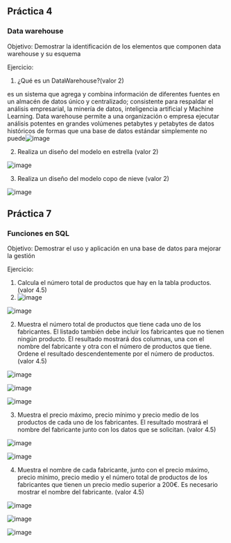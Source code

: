 
## Práctica 4
### Data warehouse

Objetivo: Demostrar la identificación de los elementos que componen data warehouse y
su esquema

Ejercicio:

1. ¿Qué es un DataWarehouse?(valor 2)

es un sistema que agrega y combina información de diferentes fuentes en un almacén de datos único y centralizado; consistente para respaldar el análisis empresarial, la minería de datos, inteligencia artificial y Machine Learning. Data warehouse permite a una organización o empresa ejecutar análisis potentes en grandes volúmenes petabytes y petabytes de datos históricos de formas que una base de datos estándar simplemente no puede![image](https://user-images.githubusercontent.com/104279705/173198868-a7476898-2d6c-4ca7-8501-4e97db3df060.png)


2. Realiza un diseño del modelo en estrella (valor 2)

![image](https://user-images.githubusercontent.com/104279705/173198871-2a2e617b-8c94-4fde-b363-86fd2434eb20.png)


3. Realiza un diseño del modelo copo de nieve (valor 2)

![image](https://user-images.githubusercontent.com/104279705/173198886-23e28dbe-75f3-4852-8eca-24270f2eecf9.png)

## Práctica 7
### Funciones en SQL
Objetivo: Demostrar el uso y aplicación en una base de datos para mejorar la gestión

Ejercicio:

1. Calcula el número total de productos que hay en la tabla productos. (valor 4.5)
2. ![image](https://user-images.githubusercontent.com/104279705/173205991-83a37ecb-be5b-423b-bb5a-f672ce1e95df.png)

![image](https://user-images.githubusercontent.com/104279705/173205986-1067b022-83b1-4490-ba52-09912e317aff.png)



2. Muestra el número total de productos que tiene cada uno de los fabricantes. El listado
también debe incluir los fabricantes que no tienen ningún producto. El resultado
mostrará dos columnas, una con el nombre del fabricante y otra con el número de
productos que tiene. Ordene el resultado descendentemente por el número de
productos. (valor 4.5)

![image](https://user-images.githubusercontent.com/104279705/173206675-1766dc85-cc6c-470e-bee4-f56a3ae037ac.png)


![image](https://user-images.githubusercontent.com/104279705/173206662-26881edc-628a-4a7d-af4e-720638df68a2.png)

![image](https://user-images.githubusercontent.com/104279705/173206656-f73d6b5e-f76a-4a80-970b-d2bf98763b5b.png)



3. Muestra el precio máximo, precio mínimo y precio medio de los productos de cada
uno de los fabricantes. El resultado mostrará el nombre del fabricante junto con los
datos que se solicitan. (valor 4.5)

![image](https://user-images.githubusercontent.com/104279705/173206784-aca63bd4-47bd-466c-87bf-8dba6b989457.png)

![image](https://user-images.githubusercontent.com/104279705/173207379-1c07b0c7-e9dd-47c0-9f86-01fa960f1a31.png)



4. Muestra el nombre de cada fabricante, junto con el precio máximo, precio mínimo,
precio medio y el número total de productos de los fabricantes que tienen un precio
medio superior a 200€. Es necesario mostrar el nombre del fabricante. (valor 4.5)

![image](https://user-images.githubusercontent.com/104279705/173207547-edcb76b8-daec-4e25-8d08-e190ee952c9e.png)

![image](https://user-images.githubusercontent.com/104279705/173207542-561bfa0b-9e59-458f-a692-27a5558195fe.png)


![image](https://user-images.githubusercontent.com/104279705/173208846-83aa4491-d993-4b61-a14a-052b638c05e1.png)
